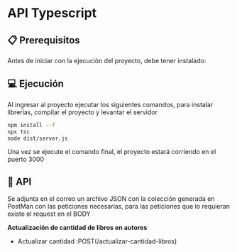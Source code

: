 # API Typescript

## **📋 Prerequisitos**

Antes de iniciar con la ejecución del proyecto, debe tener instalado:


## **💻 Ejecución**

Al ingresar al proyecto ejecutar los siguientes comandos, para instalar librerías, compilar el proyecto y levantar el servidor

```bash
npm install --f
npx tsc
node dist/server.js
```

Una vez se ejecute el comando final, el proyecto estará corriendo en el puerto 3000

## **🚀 API**

Se adjunta en el correo un archivo JSON con la colección generada en PostMan con las peticiones necesarias, para las peticiones que lo requieran existe el request en el BODY

**Actualización de cantidad de libros en autores**

- Actualizar cantidad :POST(/actualizar-cantidad-libros)


